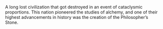 A long lost civilization that got destroyed in an event of cataclysmic proportions. This nation pioneered the studies of alchemy, and one of their highest advancements in history was the creation of the Philosopher’s Stone.